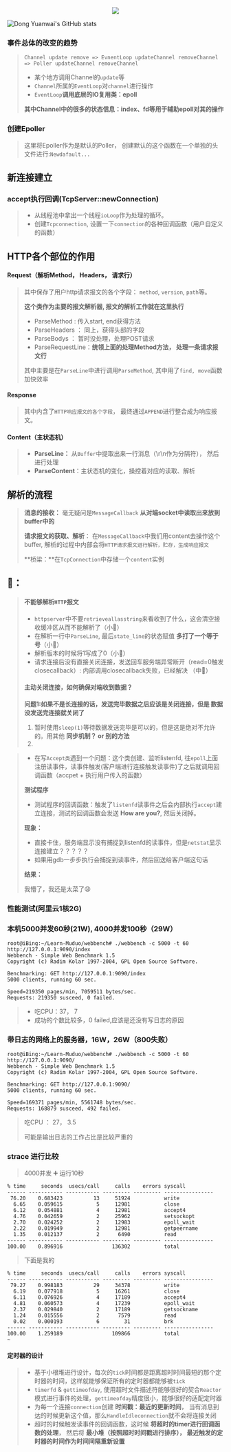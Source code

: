 <div align="center">  
  <img  src="https://github-readme-streak-stats.herokuapp.com?user=CrazyRabbitttt&theme=onedark&date_format=M%20j%5B%2C%20Y%5D" />
</div>

![Dong Yuanwai's GitHub stats](https://github-readme-stats.vercel.app/api?username=CrazyRabbitttt&show_icons=true)
### 事件总体的改变的趋势

> `Channel update remove => EvnentLoop updateChannel removeChannel => Poller updateChannel removeChannel`
>
> - 某个地方调用Channel的`update`等
> - `Channel`所属的`EventLoop`对`channel`进行操作
> - `EventLoop`**调用底层的IO复用类：epoll**
>
> **其中Channel中的很多的状态信息：index、fd等用于辅助epoll对其的操作**

### 创建Epoller

> 这里将Epoller作为是默认的Poller， 创建默认的这个函数在一个单独的头文件进行:`Newdafault...`


## 新连接建立

### accept执行回调(TcpServer::newConnection)

> - 从线程池中拿出一个线程`ioLoop`作为处理的循环。
> - 创建`Tcpconnection`, 设置一下`connection`的各种回调函数（用户自定义的函数）



## HTTP各个部位的作用

#### Request（解析Method， Headers， 请求行）

> 其中保存了用户http请求报文的各个字段： `method`, `version`, `path`等。
>
> **这个类作为主要的报文解析器, 报文的解析工作就在这里执行**
>
> - ParseMethod : 传入start, end获得方法
> - ParseHeaders ： 同上，获得头部的字段
> - ParseBodys ： 暂时没处理，处理POST请求
> - ParseRequestLine：**统领上面的处理Method方法， 处理一条请求报文行**
>
> 其中主要是在`ParseLine`中进行调用`ParseMethod`, 其中用了`find, move`函数加快效率

#### Response

> 其中内含了`HTTP响应报文的各个字段`， 最终通过`APPEND`进行整合成为响应报文。

#### Content（主状态机）

> - **ParseLine：**   从`Buffer`中提取出来一行消息（\r\n作为分隔符）， 然后进行处理
> - **ParseContent**：主状态机的变化，操控着对应的读取、解析

## **解析的流程**

> **消息的接收：** 毫无疑问是`MessageCallback` **从对端socket中读取出来放到buffer中的**
>
> **请求报文的获取、解析**： 在`MessageCallback`中我们用content去操作这个buffer, 解析的过程中内部会将`HTTP请求报文进行解析，贮存，生成响应报文`
>
> **桥梁：**在`TcpConnection`中存储一个`content`实例



## 🐛：

> #### **不能够解析`HTTP`报文**
>
> - `httpserver`中不要`retrieveallasstring`来看收到了什么，这会清空接收缓冲区从而不能解析了（小🐛）
> - 在解析一行中`ParseLine`, 最后`state_line`的状态赋值 **多打了一个等于号**（小🐛）
> - 解析版本的时候将1写成了0（小🐛）
> - 请求连接后没有直接关闭连接，发送回车服务端异常断开（read=0触发closecallback）: 内部调用closecallback失败，已经解决 （中🐛）
>
> #### **主动关闭连接，如何确保对端收到数据？**
>
> **问题1:如果不是长连接的话，发送完毕数据之后应该是关闭连接，但是 数据没发送完连接就关闭了**
>
> 1. 暂时使用`sleep(1)`等待数据发送完毕是可以的，但是这是绝对不允许的。用其他 **同步机制？ or 别的方法**
> 2. 
>
> 



> - 在写`Accept类`遇到一个问题：这个类创建、监听listenfd, 往`epoll`上面注册读事件，读事件触发(客户端进行连接触发读事件)了之后就调用回调函数（accpet + 执行用户传入的函数）
>
> **测试程序**
>
> - 测试程序的回调函数：触发了`listenfd`读事件之后会内部执行`accept`建立连接，测试的回调函数会发送 **How are you?**, 然后关闭掉。
>
> **现象：**
>
> - 直接卡住，服务端显示没有捕捉到listenfd的读事件，但是`netstat`显示连接建立？？？？？
> - 如果用gdb一步步执行会捕捉到读事件，然后回送给客户端这句话
>
> **结果：**
>
>  我懵了，我还是太菜了😩


### 性能测试(阿里云1核2G)



### 本机5000并发60秒(21W), 4000并发100秒（29W）

```shell
root@iBing:~/Learn-Muduo/webbench# ./webbench -c 5000 -t 60 http://127.0.0.1:9090/index
Webbench - Simple Web Benchmark 1.5
Copyright (c) Radim Kolar 1997-2004, GPL Open Source Software.

Benchmarking: GET http://127.0.0.1:9090/index
5000 clients, running 60 sec.

Speed=219350 pages/min, 7059511 bytes/sec.
Requests: 219350 susceed, 0 failed.
```

> - 吃CPU：37， 7
> - 成功的个数比较多，0 failed,应该是还没有写日志的原因



### 带日志的网络上的服务器，16W，26W（800失败）

```shell
root@iBing:~/Learn-Muduo/webbench# ./webbench -c 5000 -t 60 http://127.0.0.1:9090/
Webbench - Simple Web Benchmark 1.5
Copyright (c) Radim Kolar 1997-2004, GPL Open Source Software.

Benchmarking: GET http://127.0.0.1:9090/
5000 clients, running 60 sec.

Speed=169371 pages/min, 5561748 bytes/sec.
Requests: 168879 susceed, 492 failed.
```

> 吃CPU ： 27， 3.5
>
> 可能是输出日志的工作占比是比较严重的



### strace 进行比较

> 4000并发 ➕ 运行10秒

```shell
% time     seconds  usecs/call     calls    errors syscall
------ ----------- ----------- --------- --------- ----------------
 76.20    0.683423          13     51924           write
  6.65    0.059615           5     12981           close
  6.12    0.054881           4     12981           accept4
  4.76    0.042659           2     25962           setsockopt
  2.70    0.024252           2     12983           epoll_wait
  2.22    0.019949           2     12981           getpeername
  1.35    0.012137           2      6490           read
------ ----------- ----------- --------- --------- ----------------
100.00    0.896916                136302           total
```

> 下面是我的

```shell
% time     seconds  usecs/call     calls    errors syscall
------ ----------- ----------- --------- --------- ----------------
 79.27    0.998183          29     34378           write
  6.19    0.077918           5     16261           close
  6.11    0.076926           4     17189           accept4
  4.81    0.060573           4     17239           epoll_wait
  2.37    0.029840           2     17189           getsockname
  1.24    0.015556           2      7579           read
  0.02    0.000193           6        31           brk
------ ----------- ----------- --------- --------- ----------------
100.00    1.259189                109866           total
~                                                                
```

#### 定时器的设计

> - 基于小根堆进行设计，每次的`tick`时间都是距离超时时间最短的那个定时器的时间，这样就能够保证所有的定时器都能够被`tick`
> - `timerfd` & `gettimeofday`, 使用超时文件描述符能够很好的契合`Reactor`模式进行事件的处理，`gettimeofday`精度很小，能够很好的适配定时器
> - 为每一个连接`connection`创建 **时间戳：最近的更新时间**， 当有消息到达的时候更新这个值，那么`HandleIdleconnection`就不会将连接关闭
> - 超时的时候触发读事件的回调函数，这时候 **将超时的timer进行回调函数的处理**， 然后将 **最小堆（按照超时时间戳进行排序）， 最近触发的定时器的时间作为时间间隔重新设置**



